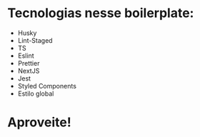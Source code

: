 # Tecnologias nesse boilerplate:

- Husky
- Lint-Staged 
- TS
- Eslint
- Prettier
- NextJS
- Jest
- Styled Components
- Estilo global

# Aproveite!